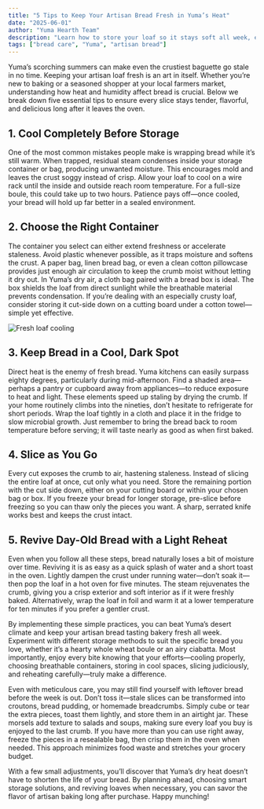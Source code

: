 ```yaml
---
title: "5 Tips to Keep Your Artisan Bread Fresh in Yuma’s Heat"
date: "2025-06-01"
author: "Yuma Hearth Team"
description: "Learn how to store your loaf so it stays soft all week, even in desert temperatures."
tags: ["bread care", "Yuma", "artisan bread"]
---
```


Yuma’s scorching summers can make even the crustiest baguette go stale in no time. Keeping your artisan loaf fresh is an art in itself. Whether you’re new to baking or a seasoned shopper at your local farmers market, understanding how heat and humidity affect bread is crucial. Below we break down five essential tips to ensure every slice stays tender, flavorful, and delicious long after it leaves the oven.

## 1. Cool Completely Before Storage

One of the most common mistakes people make is wrapping bread while it’s still warm. When trapped, residual steam condenses inside your storage container or bag, producing unwanted moisture. This encourages mold and leaves the crust soggy instead of crisp. Allow your loaf to cool on a wire rack until the inside and outside reach room temperature. For a full-size boule, this could take up to two hours. Patience pays off—once cooled, your bread will hold up far better in a sealed environment.

## 2. Choose the Right Container

The container you select can either extend freshness or accelerate staleness. Avoid plastic whenever possible, as it traps moisture and softens the crust. A paper bag, linen bread bag, or even a clean cotton pillowcase provides just enough air circulation to keep the crumb moist without letting it dry out. In Yuma’s dry air, a cloth bag paired with a bread box is ideal. The box shields the loaf from direct sunlight while the breathable material prevents condensation. If you’re dealing with an especially crusty loaf, consider storing it cut-side down on a cutting board under a cotton towel—simple yet effective.

![Fresh loaf cooling](https://placehold.co/600x400/png?text=Fresh+Loaf)

## 3. Keep Bread in a Cool, Dark Spot

Direct heat is the enemy of fresh bread. Yuma kitchens can easily surpass eighty degrees, particularly during mid-afternoon. Find a shaded area—perhaps a pantry or cupboard away from appliances—to reduce exposure to heat and light. These elements speed up staling by drying the crumb. If your home routinely climbs into the nineties, don’t hesitate to refrigerate for short periods. Wrap the loaf tightly in a cloth and place it in the fridge to slow microbial growth. Just remember to bring the bread back to room temperature before serving; it will taste nearly as good as when first baked.

## 4. Slice as You Go

Every cut exposes the crumb to air, hastening staleness. Instead of slicing the entire loaf at once, cut only what you need. Store the remaining portion with the cut side down, either on your cutting board or within your chosen bag or box. If you freeze your bread for longer storage, pre-slice before freezing so you can thaw only the pieces you want. A sharp, serrated knife works best and keeps the crust intact.

## 5. Revive Day-Old Bread with a Light Reheat

Even when you follow all these steps, bread naturally loses a bit of moisture over time. Reviving it is as easy as a quick splash of water and a short toast in the oven. Lightly dampen the crust under running water—don’t soak it—then pop the loaf in a hot oven for five minutes. The steam rejuvenates the crumb, giving you a crisp exterior and soft interior as if it were freshly baked. Alternatively, wrap the loaf in foil and warm it at a lower temperature for ten minutes if you prefer a gentler crust.

By implementing these simple practices, you can beat Yuma’s desert climate and keep your artisan bread tasting bakery fresh all week. Experiment with different storage methods to suit the specific bread you love, whether it’s a hearty whole wheat boule or an airy ciabatta. Most importantly, enjoy every bite knowing that your efforts—cooling properly, choosing breathable containers, storing in cool spaces, slicing judiciously, and reheating carefully—truly make a difference.

Even with meticulous care, you may still find yourself with leftover bread before the week is out. Don’t toss it—stale slices can be transformed into croutons, bread pudding, or homemade breadcrumbs. Simply cube or tear the extra pieces, toast them lightly, and store them in an airtight jar. These morsels add texture to salads and soups, making sure every loaf you buy is enjoyed to the last crumb. If you have more than you can use right away, freeze the pieces in a resealable bag, then crisp them in the oven when needed. This approach minimizes food waste and stretches your grocery budget.

With a few small adjustments, you’ll discover that Yuma’s dry heat doesn’t have to shorten the life of your bread. By planning ahead, choosing smart storage solutions, and reviving loaves when necessary, you can savor the flavor of artisan baking long after purchase. Happy munching!
